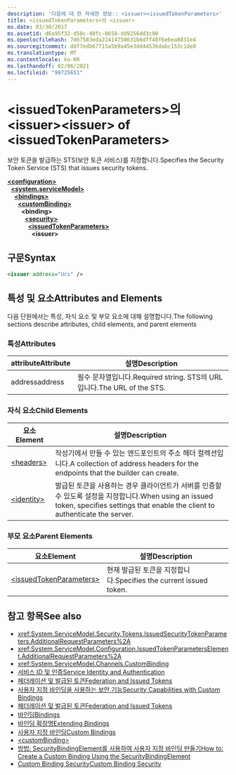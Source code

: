 ```yaml
---
description: '다음에 대 한 자세한 정보:: <issuer><issuedTokenParameters>'
title: <issuedTokenParameters>의 <issuer>
ms.date: 03/30/2017
ms.assetid: d6a95f32-d58c-40fc-8658-dd92564d3c90
ms.openlocfilehash: 7d67583eda22414750631b6dff40f6e6ea8831e4
ms.sourcegitcommit: ddf7edb67715a5b9a45e3dd44536dabc153c1de0
ms.translationtype: MT
ms.contentlocale: ko-KR
ms.lasthandoff: 02/06/2021
ms.locfileid: "99725651"
---
```

# <a name="issuer-of-issuedtokenparameters"></a><span data-ttu-id="1eac7-103">\<issuedTokenParameters>의 \<issuer></span><span class="sxs-lookup"><span data-stu-id="1eac7-103">\<issuer> of \<issuedTokenParameters></span></span>

<span data-ttu-id="1eac7-104">보안 토큰을 발급하는 STS(보안 토큰 서비스)를 지정합니다.</span><span class="sxs-lookup"><span data-stu-id="1eac7-104">Specifies the Security Token Service (STS) that issues security tokens.</span></span>  
  
[**\<configuration>**](../configuration-element.md)\
&nbsp;&nbsp;[**\<system.serviceModel>**](system-servicemodel.md)\
&nbsp;&nbsp;&nbsp;&nbsp;[**\<bindings>**](bindings.md)\
&nbsp;&nbsp;&nbsp;&nbsp;&nbsp;&nbsp;[**\<customBinding>**](custombinding.md)\
&nbsp;&nbsp;&nbsp;&nbsp;&nbsp;&nbsp;&nbsp;&nbsp;**\<binding>**\
&nbsp;&nbsp;&nbsp;&nbsp;&nbsp;&nbsp;&nbsp;&nbsp;&nbsp;&nbsp;[**\<security>**](security-of-custombinding.md)\
&nbsp;&nbsp;&nbsp;&nbsp;&nbsp;&nbsp;&nbsp;&nbsp;&nbsp;&nbsp;&nbsp;&nbsp;[**\<issuedTokenParameters>**](issuedtokenparameters.md)\
&nbsp;&nbsp;&nbsp;&nbsp;&nbsp;&nbsp;&nbsp;&nbsp;&nbsp;&nbsp;&nbsp;&nbsp;&nbsp;&nbsp;**\<issuer>**  
  
## <a name="syntax"></a><span data-ttu-id="1eac7-105">구문</span><span class="sxs-lookup"><span data-stu-id="1eac7-105">Syntax</span></span>  
  
```xml  
<issuer address="Uri" />
```  
  
## <a name="attributes-and-elements"></a><span data-ttu-id="1eac7-106">특성 및 요소</span><span class="sxs-lookup"><span data-stu-id="1eac7-106">Attributes and Elements</span></span>  

 <span data-ttu-id="1eac7-107">다음 단원에서는 특성, 자식 요소 및 부모 요소에 대해 설명합니다.</span><span class="sxs-lookup"><span data-stu-id="1eac7-107">The following sections describe attributes, child elements, and parent elements</span></span>  
  
### <a name="attributes"></a><span data-ttu-id="1eac7-108">특성</span><span class="sxs-lookup"><span data-stu-id="1eac7-108">Attributes</span></span>  
  
|<span data-ttu-id="1eac7-109">attribute</span><span class="sxs-lookup"><span data-stu-id="1eac7-109">Attribute</span></span>|<span data-ttu-id="1eac7-110">설명</span><span class="sxs-lookup"><span data-stu-id="1eac7-110">Description</span></span>|  
|---------------|-----------------|  
|<span data-ttu-id="1eac7-111">address</span><span class="sxs-lookup"><span data-stu-id="1eac7-111">address</span></span>|<span data-ttu-id="1eac7-112">필수 문자열입니다.</span><span class="sxs-lookup"><span data-stu-id="1eac7-112">Required string.</span></span> <span data-ttu-id="1eac7-113">STS의 URL입니다.</span><span class="sxs-lookup"><span data-stu-id="1eac7-113">The URL of the STS.</span></span>|  
  
### <a name="child-elements"></a><span data-ttu-id="1eac7-114">자식 요소</span><span class="sxs-lookup"><span data-stu-id="1eac7-114">Child Elements</span></span>  
  
|<span data-ttu-id="1eac7-115">요소</span><span class="sxs-lookup"><span data-stu-id="1eac7-115">Element</span></span>|<span data-ttu-id="1eac7-116">설명</span><span class="sxs-lookup"><span data-stu-id="1eac7-116">Description</span></span>|  
|-------------|-----------------|  
|[\<headers>](headers-element.md)|<span data-ttu-id="1eac7-117">작성기에서 만들 수 있는 엔드포인트의 주소 헤더 컬렉션입니다.</span><span class="sxs-lookup"><span data-stu-id="1eac7-117">A collection of address headers for the endpoints that the builder can create.</span></span>|  
|[\<identity>](identity.md)|<span data-ttu-id="1eac7-118">발급된 토큰을 사용하는 경우 클라이언트가 서버를 인증할 수 있도록 설정을 지정합니다.</span><span class="sxs-lookup"><span data-stu-id="1eac7-118">When using an issued token, specifies settings that enable the client to authenticate the server.</span></span>|  
  
### <a name="parent-elements"></a><span data-ttu-id="1eac7-119">부모 요소</span><span class="sxs-lookup"><span data-stu-id="1eac7-119">Parent Elements</span></span>  
  
|<span data-ttu-id="1eac7-120">요소</span><span class="sxs-lookup"><span data-stu-id="1eac7-120">Element</span></span>|<span data-ttu-id="1eac7-121">설명</span><span class="sxs-lookup"><span data-stu-id="1eac7-121">Description</span></span>|  
|-------------|-----------------|  
|[\<issuedTokenParameters>](issuedtokenparameters.md)|<span data-ttu-id="1eac7-122">현재 발급된 토큰을 지정합니다.</span><span class="sxs-lookup"><span data-stu-id="1eac7-122">Specifies the current issued token.</span></span>|  
  
## <a name="see-also"></a><span data-ttu-id="1eac7-123">참고 항목</span><span class="sxs-lookup"><span data-stu-id="1eac7-123">See also</span></span>

- <xref:System.ServiceModel.Security.Tokens.IssuedSecurityTokenParameters.AdditionalRequestParameters%2A>
- <xref:System.ServiceModel.Configuration.IssuedTokenParametersElement.AdditionalRequestParameters%2A>
- <xref:System.ServiceModel.Channels.CustomBinding>
- [<span data-ttu-id="1eac7-124">서비스 ID 및 인증</span><span class="sxs-lookup"><span data-stu-id="1eac7-124">Service Identity and Authentication</span></span>](../../../wcf/feature-details/service-identity-and-authentication.md)
- [<span data-ttu-id="1eac7-125">페더레이션 및 발급된 토큰</span><span class="sxs-lookup"><span data-stu-id="1eac7-125">Federation and Issued Tokens</span></span>](../../../wcf/feature-details/federation-and-issued-tokens.md)
- [<span data-ttu-id="1eac7-126">사용자 지정 바인딩을 사용하는 보안 기능</span><span class="sxs-lookup"><span data-stu-id="1eac7-126">Security Capabilities with Custom Bindings</span></span>](../../../wcf/feature-details/security-capabilities-with-custom-bindings.md)
- [<span data-ttu-id="1eac7-127">페더레이션 및 발급된 토큰</span><span class="sxs-lookup"><span data-stu-id="1eac7-127">Federation and Issued Tokens</span></span>](../../../wcf/feature-details/federation-and-issued-tokens.md)
- [<span data-ttu-id="1eac7-128">바인딩</span><span class="sxs-lookup"><span data-stu-id="1eac7-128">Bindings</span></span>](../../../wcf/bindings.md)
- [<span data-ttu-id="1eac7-129">바인딩 확장명</span><span class="sxs-lookup"><span data-stu-id="1eac7-129">Extending Bindings</span></span>](../../../wcf/extending/extending-bindings.md)
- [<span data-ttu-id="1eac7-130">사용자 지정 바인딩</span><span class="sxs-lookup"><span data-stu-id="1eac7-130">Custom Bindings</span></span>](../../../wcf/extending/custom-bindings.md)
- [\<customBinding>](custombinding.md)
- [<span data-ttu-id="1eac7-131">방법: SecurityBindingElement를 사용하여 사용자 지정 바인딩 만들기</span><span class="sxs-lookup"><span data-stu-id="1eac7-131">How to: Create a Custom Binding Using the SecurityBindingElement</span></span>](../../../wcf/feature-details/how-to-create-a-custom-binding-using-the-securitybindingelement.md)
- [<span data-ttu-id="1eac7-132">Custom Binding Security</span><span class="sxs-lookup"><span data-stu-id="1eac7-132">Custom Binding Security</span></span>](../../../wcf/samples/custom-binding-security.md)
